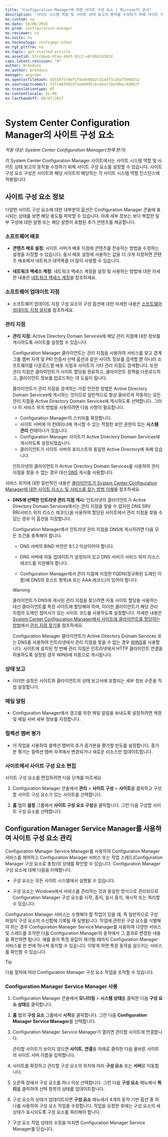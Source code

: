 ```yaml
---
title: "Configuration Manager에 대한 사이트 구성 요소 | Microsoft 문서"
description: "사이트 시스템 역할 및 사이트 상태 보고의 동작을 수정하기 위해 사이트 구성 요소를 구성하는 방법을 알아봅니다."
ms.custom: na
ms.date: 10/06/2016
ms.prod: configuration-manager
ms.reviewer: na
ms.suite: na
ms.technology: configmgr-other
ms.tgt_pltfrm: na
ms.topic: get-started-article
ms.assetid: 5fccbbeb-0faa-4943-83c2-e67db62d392d
caps.latest.revision: "9"
author: Brenduns
ms.author: brenduns
manager: angrobe
ms.openlocfilehash: 83550fbf0ef1f9adb0bb2c51a4f3c26a7500d352
ms.sourcegitcommit: 51fc48fb023f1e8d995c6c4eacfda7dbec4d0b2f
ms.translationtype: HT
ms.contentlocale: ko-KR
ms.lasthandoff: 08/07/2017
---
```

# <a name="site-components-for-system-center-configuration-manager"></a>System Center Configuration Manager의 사이트 구성 요소

*적용 대상: System Center Configuration Manager(현재 분기)*

각 System Center Configuration Manager 사이트에서는 사이트 시스템 역할 및 사이트 상태 보고의 동작을 수정하기 위해 사이트 구성 요소를 설정할 수 있습니다. 사이트 구성 요소 구성은 사이트와 해당 사이트의 해당하는 각 사이트 시스템 역할 인스턴스에 적용됩니다.  

## <a name="about-site-components"></a>사이트 구성 요소 정보  
 다양한 사이트 구성 요소에 대한 대부분의 옵션은 Configuration Manager 콘솔에 표시되는 상태를 보면 해당 용도를 파악할 수 있습니다. 아래 세부 정보는 보다 복잡한 일부 구성에 대한 설명 또는 해당 설명이 포함된 추가 콘텐츠를 제공합니다.  

### <a name="software-distribution"></a>소프트웨어 배포  

-   **콘텐츠 배포 설정:** 사이트 서버가 배포 지점에 콘텐츠를 전송하는 방법을 수정하는 설정을 지정할 수 있습니다. 동시 배포 설정에 사용하는 값을 더 크게 지정하면 콘텐츠 배포에서 네트워크 대역폭을 더 많이 사용할 수 있습니다.  

-   **네트워크 액세스 계정:** 네트워크 액세스 계정을 설정 및 사용하는 방법에 대한 자세한 내용은 [네트워크 액세스 계정](../../../../core/plan-design/hierarchy/manage-accounts-to-access-content.md#bkmk_NAA)을 참조하세요.  

### <a name="software-update-point"></a>소프트웨어 업데이트 지점  

-   소프트웨어 업데이트 지점 구성 요소의 구성 옵션에 대한 자세한 내용은 [소프트웨어 업데이트 지점 설치](../../../../sum/get-started/install-a-software-update-point.md)를 참조하세요.  

### <a name="management-point"></a>관리 지점  

-   **관리 지점:** Active Directory Domain Services에 해당 관리 지점에 대한 정보를 게시하도록 사이트를 설정할 수 있습니다.  

     Configuration Manager 클라이언트는 관리 지점을 사용하여 서비스를 찾고 경계 그룹 멤버 자격 및 PKI 인증서 선택 옵션과 같은 사이트 정보를 검색할 뿐 아니라 소프트웨어를 다운로드할 배포 지점과 사이트의 기타 관리 지점도 검색합니다. 또한 관리 지점은 클라이언트가 사이트 할당을 완료하고, 클라이언트 정책을 다운로드하고, 클라이언트 정보를 업로드하는 데 도움이 됩니다.  

     클라이언트가 관리 지점을 검색하는 가장 안전한 방법은 Active Directory Domain Services에 게시하는 것이므로 일반적으로 항상 올바르게 작동하는 모든 관리 지점을 Active Directory Domain Services에 게시하도록 선택합니다. 그러나 이 서비스 위치 방법을 사용하려면 다음 사항이 필요합니다.

     - Configuration Manager의 스키마를 확장합니다.
     - 사이트 서버에 이 컨테이너에 게시할 수 있는 적절한 보안 권한이 있는 **시스템 관리** 컨테이너가 있습니다.
     - Configuration Manager 사이트가 Active Directory Domain Services에 게시하도록 설정되었습니다.
     - 클라이언트가 사이트 서버의 포리스트와 동일한 Active Directory에 속해 있습니다.  

     인트라넷의 클라이언트가 Active Directory Domain Services를 사용하여 관리 지점을 찾을 수 없는 경우 대신 [DNS](../../../../core/plan-design/hierarchy/understand-how-clients-find-site-resources-and-services.md#bkmk_dns) 게시를 사용합니다.  

 서비스 위치에 대한 일반적인 내용은 [클라이언트가 System Center Configuration Manager에 대한 사이트 리소스 및 서비스를 찾는 방법 이해](../../../../core/plan-design/hierarchy/understand-how-clients-find-site-resources-and-services.md)를 참조하세요.  

-   **DNS에 선택한 인트라넷 관리 지점 게시:** 인트라넷의 클라이언트가 Active Directory Domain Services에서는 관리 지점을 찾을 수 없지만 DNS SRV RR(서비스 위치 리소스 레코드)을 사용하여 할당된 사이트에서 관리 지점을 찾을 수 있는 경우 이 옵션을 지정합니다.  

    Configuration Manager에서 인트라넷 관리 지점을 DNS에 게시하려면 다음 모든 조건을 충족해야 합니다.  

    -   DNS 서버의 BIND 버전은 8.1.2 이상이어야 합니다.  

    -   DNS 서버에 자동 업데이트가 설정되어 있고 DNS 서버가 서비스 위치 리소스 레코드를 지원해야 합니다.  

    -   Configuration Manager에서 관리 지점에 지정한 FQDN(정규화된 도메인 이름)에 DNS의 호스트 항목(A 또는 AAA 레코드)이 있어야 합니다.  

    > [!WARNING]  
    >  클라이언트가 DNS에 게시된 관리 지점을 찾으려면 자동 사이트 할당을 사용하는 대신 클라이언트를 특정 사이트에 할당해야 하며, 이러한 클라이언트가 해당 관리 지점의 도메인 접미사가 있는 사이트 코드를 사용하도록 설정합니다. 자세한 내용은 [System Center Configuration Manager에서 사이트에 클라이언트를 할당하는 방법](/sccm/core/clients/deploy/assign-clients-to-a-site)에서 [관리 지점 찾기](/sccm/core/clients/deploy/assign-clients-to-a-site#locating-management-points)를 참조하세요.  

     Configuration Manager 클라이언트가 Active Directory Domain Services 또는 DNS를 사용하여 인트라넷에서 관리 지점을 찾을 수 없는 경우 [WINS](../../../../core/plan-design/hierarchy/understand-how-clients-find-site-resources-and-services.md#bkmk_wins)를 사용합니다. 사이트에 설치된 첫 번째 관리 지점은 인트라넷에서 HTTP 클라이언트 연결을 허용하도록 설정된 경우 WINS에 자동으로 게시됩니다.  

### <a name="status-reporting"></a>상태 보고  

-   이러한 설정은 사이트와 클라이언트의 상태 보고서에 포함되는 세부 정보 수준을 직접 설정합니다.  

### <a name="email-notification"></a>메일 알림  

-   Configuration Manager에서 경고를 위한 메일 알림을 보내도록 설정하려면 계정 및 메일 서버 세부 정보를 지정합니다.  

### <a name="collection-membership-evaluation"></a>컬렉션 멤버 평가  

-   이 작업을 사용하여 컬렉션 멤버의 추가 증가분을 평가할 빈도를 설정합니다. 증가분 평가는 컬렉션 멤버 자격에서 변경되거나 새로운 리소스만 업데이트합니다.  

### <a name="edit-the-site-components-at-a-site"></a>사이트에서 사이트 구성 요소 편집  

사이트 구성 요소를 편집하려면 다음 단계를 따르세요.

1.  Configuration Manager 콘솔에서 **관리** > **사이트 구성** > **사이트**를 클릭하고 구성할 사이트 구성 요소가 있는 사이트를 선택합니다.  

2.  **홈** 탭의 **설정** 그룹에서 **사이트 구성 요소 구성**을 클릭합니다. 그런 다음 구성할 사이트 구성 요소를 선택합니다.  

##  <a name="BKMK_ServiceMgr"></a> Configuration Manager Service Manager를 사용하여 사이트 구성 요소 관리  
Configuration Manager Service Manager를 사용하여 Configuration Manager 서비스를 제어하고 Configuration Manager 서비스 또는 작업 스레드(Configuration Manager 구성 요소로 총칭)의 상태를 확인할 수 있습니다. Configuration Manager 구성 요소에 대해 다음을 이해합니다.  

-   구성 요소는 모든 사이트 시스템에서 실행될 수 있습니다.  

-   구성 요소는 Windows에서 서비스를 관리하는 것과 동일한 방식으로 관리되므로 Configuration Manager 구성 요소를 시작, 중지, 일시 중지, 재시작 또는 쿼리할 수 있습니다.  

Configuration Manager 서비스는 수행해야 할 작업이 있을 때, 즉 일반적으로 구성 파일이 구성 요소의 수신함에 기록될 때 실행됩니다. 작업에 관련된 구성 요소를 식별해야 하는 경우 Configuration Manager Service Manager를 사용하여 다양한 서비스 및 스레드를 조작한 다음 Configuration Manager의 동작에서 그 결과로 변경된 내용을 확인하면 됩니다. 예를 들어 특정 응답이 제거될 때까지 Configuration Manager 서비스를 한 번에 하나씩 중지할 수 있습니다. 이렇게 하면 특정 동작을 일으키는 서비스를 확인할 수 있습니다.  

> [!TIP]  
>  다음 절차에 따라 Configuration Manager 구성 요소 작업을 조작할 수 있습니다.  

### <a name="use-the-configuration-manager-service-manager"></a>Configuration Manager Service Manager 사용  

1.  Configuration Manager 콘솔에서 **모니터링** >  **시스템 상태**를 클릭한 다음 **구성 요소 상태**를 클릭합니다.  

2.  **홈** 탭의 **구성 요소** 그룹에서 **시작**을 클릭합니다. 그런 다음 **Configuration Manager Service Manager**를 선택합니다.  

3.  Configuration Manager Service Manager가 열리면 관리할 사이트에 연결합니다.  

     관리할 사이트가 보이지 않으면 **사이트**, **연결**을 차례로 클릭한 다음 올바른 사이트의 사이트 서버 이름을 입력합니다.  

4.  사이트를 확장하고 관리할 구성 요소의 위치에 따라 **구성 요소** 또는 **서버**로 이동합니다.  

5.  오른쪽 창에서 구성 요소를 하나 이상 선택합니다. 그런 다음 **구성 요소** 메뉴에서 **쿼리**를 클릭하여 선택 항목의 상태를 업데이트합니다.  

6.  구성 요소의 상태가 업데이트되면 **구성 요소** 메뉴에서 4개의 동작 기반 옵션 중 하나를 사용하여 구성 요소 작업을 수정합니다. 작업을 요청한 후에는 구성 요소의 새 상태가 표시되도록 구성 요소를 쿼리해야 합니다.  

7.  구성 요소 작업 상태의 수정을 마치면 Configuration Manager Service Manager를 닫습니다.  
